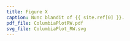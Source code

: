 ```yaml
---
title: Figure X
caption: Nunc blandit of {{ site.ref[0] }}.
pdf_file: ColumbiaPlotRW.pdf
svg_file: ColumbiaPlot_RW.svg
---
```

